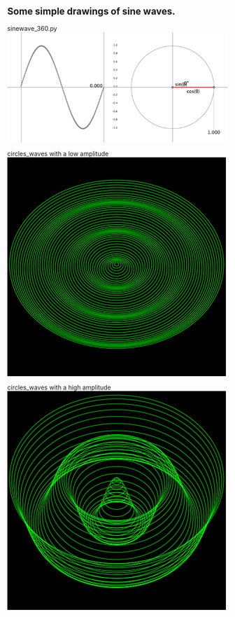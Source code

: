 ## Some simple drawings of sine waves.

sinewave_360.py
![sinewave_360.py](sineWave_360.gif)  

circles_waves with a low amplitude
![with a low amplitude](circles_waves_low.gif)  

circles_waves with a high amplitude
![with a high amplitude](circles_waves_high.gif)  